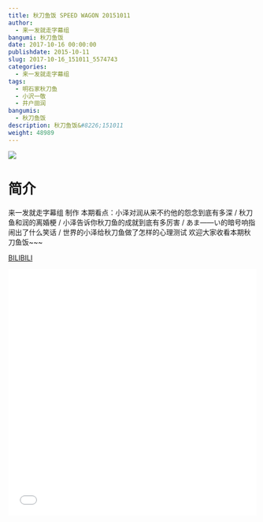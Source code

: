 ```yaml
---
title: 秋刀鱼饭 SPEED WAGON 20151011
author: 
  - 来一发就走字幕组
bangumi: 秋刀鱼饭
date: 2017-10-16 00:00:00
publishdate: 2015-10-11
slug: 2017-10-16_151011_5574743
categories: 
  - 来一发就走字幕组
tags: 
  - 明石家秋刀鱼
  - 小沢一敬
  - 井户田润
bangumis: 
  - 秋刀鱼饭
description: 秋刀鱼饭&#8226;151011
weight: 48989
---
```


![](https://i.imgur.com/BmQvZcK.jpg)

# 简介  
来一发就走字幕组 制作 本期看点：小泽对润从来不约他的怨念到底有多深 / 秋刀鱼和润的离婚梗 / 小泽告诉你秋刀鱼的成就到底有多厉害 / あま——い的暗号响指闹出了什么笑话 / 世界的小泽给秋刀鱼做了怎样的心理测试 欢迎大家收看本期秋刀鱼饭~~~

  [BILIBILI](https://www.bilibili.com/video/av5574743/)


<div class="vcontainer">  <iframe class='video' src="//www.bilibili.com/html/html5player.html?cid=9054324&aid=5574743" width="100%" height="500" frameborder="0" allowfullscreen="allowfullscreen"></iframe></div>
